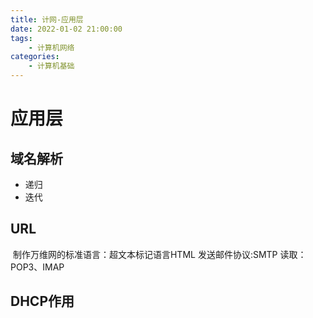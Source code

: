 ```yaml
---
title: 计网-应用层
date: 2022-01-02 21:00:00
tags: 
	- 计算机网络
categories: 
	- 计算机基础
---
```

# 应用层
## 域名解析
- 递归
- 迭代
<img :src="$withBase('/computer/037.png')"></img>
## URL
<img :src="$withBase('/computer/038.png')"></img>
制作万维网的标准语言：超文本标记语言HTML
发送邮件协议:SMTP
读取：POP3、IMAP
## DHCP作用
<img :src="$withBase('/computer/039.png')"></img>